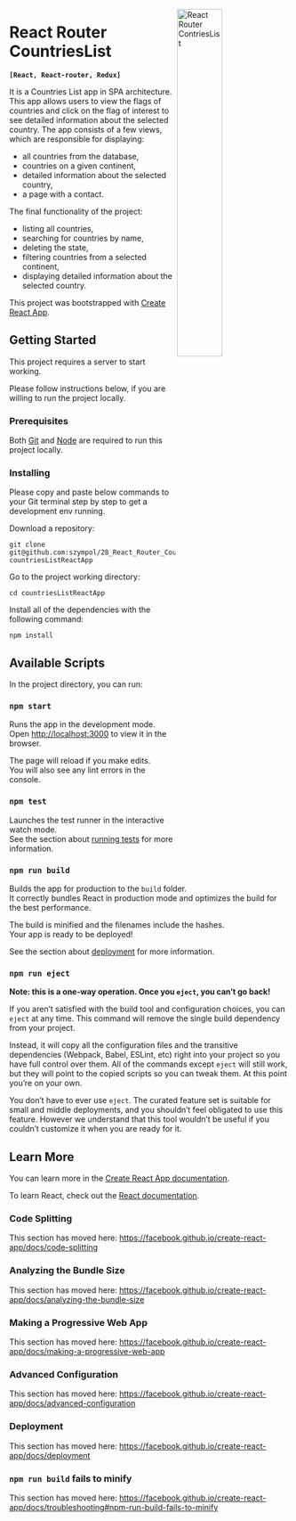 [<img src="https://github.com/szympol/28_React_Router_CountriesList/blob/master/images/main.JPG?raw=true" align="right" alt="React Router ContriesList" width="40%">](https://github.com/szympol/28_React_Router_CountriesList/blob/master/images/main.JPG)

# React Router CountriesList

**`[React, React-router, Redux]`**

It is a Countries List app in SPA architecture. This app allows users to view the flags of countries and click on the flag of interest to see detailed information about the selected country. The app consists of a few views, which are responsible for displaying:

- all countries from the database,
- countries on a given continent,
- detailed information about the selected country,
- a page with a contact.

The final functionality of the project:

- listing all countries,
- searching for countries by name,
- deleting the state,
- filtering countries from a selected continent,
- displaying detailed information about the selected country.


This project was bootstrapped with [Create React App](https://github.com/facebook/create-react-app).

## Getting Started

<!-- - [View project online](https://szympol.github.io/28_React_Router_CountriesList) -->
This project requires a server to start working.

Please follow instructions below, if you are willing to run the project locally.

### Prerequisites

Both [Git](https://git-scm.com/downloads) and [Node](https://nodejs.org/en/download/) are required to run this project locally.

### Installing

Please copy and paste below commands to your Git terminal step by step to get a development env running.

Download a repository:

```node
git clone git@github.com:szympol/28_React_Router_CountriesList.git countriesListReactApp
```

Go to the project working directory:

```node
cd countriesListReactApp
```

Install all of the dependencies with the following command:

```node
npm install
```

## Available Scripts

In the project directory, you can run:

### `npm start`

Runs the app in the development mode.<br>
Open [http://localhost:3000](http://localhost:3000) to view it in the browser.

The page will reload if you make edits.<br>
You will also see any lint errors in the console.

### `npm test`

Launches the test runner in the interactive watch mode.<br>
See the section about [running tests](https://facebook.github.io/create-react-app/docs/running-tests) for more information.

### `npm run build`

Builds the app for production to the `build` folder.<br>
It correctly bundles React in production mode and optimizes the build for the best performance.

The build is minified and the filenames include the hashes.<br>
Your app is ready to be deployed!

See the section about [deployment](https://facebook.github.io/create-react-app/docs/deployment) for more information.

### `npm run eject`

**Note: this is a one-way operation. Once you `eject`, you can’t go back!**

If you aren’t satisfied with the build tool and configuration choices, you can `eject` at any time. This command will remove the single build dependency from your project.

Instead, it will copy all the configuration files and the transitive dependencies (Webpack, Babel, ESLint, etc) right into your project so you have full control over them. All of the commands except `eject` will still work, but they will point to the copied scripts so you can tweak them. At this point you’re on your own.

You don’t have to ever use `eject`. The curated feature set is suitable for small and middle deployments, and you shouldn’t feel obligated to use this feature. However we understand that this tool wouldn’t be useful if you couldn’t customize it when you are ready for it.

## Learn More

You can learn more in the [Create React App documentation](https://facebook.github.io/create-react-app/docs/getting-started).

To learn React, check out the [React documentation](https://reactjs.org/).

### Code Splitting

This section has moved here: https://facebook.github.io/create-react-app/docs/code-splitting

### Analyzing the Bundle Size

This section has moved here: https://facebook.github.io/create-react-app/docs/analyzing-the-bundle-size

### Making a Progressive Web App

This section has moved here: https://facebook.github.io/create-react-app/docs/making-a-progressive-web-app

### Advanced Configuration

This section has moved here: https://facebook.github.io/create-react-app/docs/advanced-configuration

### Deployment

This section has moved here: https://facebook.github.io/create-react-app/docs/deployment

### `npm run build` fails to minify

This section has moved here: https://facebook.github.io/create-react-app/docs/troubleshooting#npm-run-build-fails-to-minify
